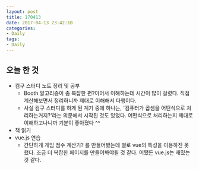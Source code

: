 ```yaml
---
layout: post
title: 170413
date: 2017-04-13 23:42:10
categories:
- Daily
tags:
- Daily
---
```


## 오늘 한 것

*   컴구 스터디 노트 정리 및 공부
    *   Booth 알고리즘이 좀 복잡한 편?이어서 이해하는데 시간이 많이 걸렸다. 직접 계산해보면서 정리하니까 제대로 이해해서 다행이다.
    *   사실 컴구 스터디를 하게 된 계기 중에 하나는, '컴퓨터가 곱셈을 어떤식으로 처리하는거지?'라는 의문에서 시작된 것도 있었다. 어떤식으로 처리하는지 제대로 이해하고나니까 기분이 좋아졌다 ^^
*   책 읽기
*   vue.js 연습
    *   간단하게 게임 점수 계산기? 를 만들어봤는데 별로 vue의 특성을 이용하진 못했다. 조금 더 복잡한 페이지를 만들어봐야될 것 같다. 어쨌든 vue.js는 재밌는 것 같다.
